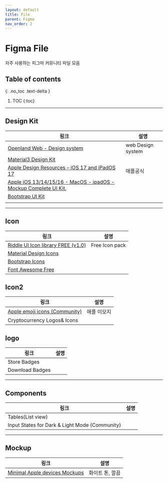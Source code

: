 ```yaml
---
layout: default
title: File
parent: Figma
nav_order: 2
---
```


# Figma File
자주 사용하는 피그마 커뮤니티 파일 모음

## Table of contents
{: .no_toc .text-delta }

1. TOC
{:toc}


---
## Design Kit

|링크|설명|
|--|--|
|[Openland Web - Design system](https://www.figma.com/community/file/1043155661476968345)|web Design system|
|[Material3 Design Kit](https://www.figma.com/community/file/1035203688168086460)||
|[Apple Design Resources – iOS 17 and iPadOS 17](https://www.figma.com/community/file/1248375255495415511)|애플공식|
|[Apple iOS 13/14/15/16 - MacOS - ipadOS - Mockup Complete UI Kit.](https://www.figma.com/community/file/1129042711905918112)||
|[Bootstrap UI Kit](https://www.figma.com/community/file/876022745968684318)||
|||


---

## Icon

|링크|설명|
|--|--|
|[Riddle UI Icon library FREE (v1.0)](https://www.figma.com/community/file/1225846854031994714)|Free Icon pack|
|[Material Design Icons](https://www.figma.com/community/file/1018004203735657159)||
|[Bootstrap Icons](https://www.figma.com/community/file/1172931415891390979)||
|[Font Awesome Free](https://www.figma.com/community/file/836278983960849574)||



## Icon2

|링크|설명|
|--|--|
|[Apple emoji icons (Community)](https://www.figma.com/community/file/1005122464237232101)|애플 이모지|
|Cryptocurrency Logos& Icons||


## logo

|링크|설명|
|--|--|
|Store Badges||
|Download Badges||

---

## Components

|링크|설명|
|--|--|
|Tables(List view)||
|Input States for Dark & Light Mode (Community)||


---

## Mockup

|링크|설명|
|--|--|
|[Minimal Apple devices Mockups](https://www.figma.com/community/file/813403365694699823)|화이트 톤, 깔끔|

